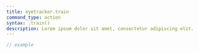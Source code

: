 ```yaml
---
title: eyetracker.train
command_type: action
syntax: .train()
description: Lorem ipsum dolor sit amet, consectetur adipiscing elit.
---
```


```javascript
// example
```